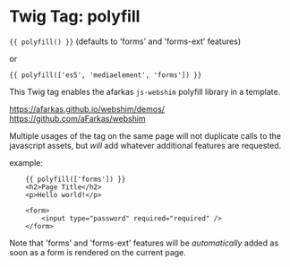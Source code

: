 Twig Tag: polyfill
==================

`{{ polyfill() }}`
(defaults to 'forms' and 'forms-ext' features)

or

`{{ polyfill(['es5', 'mediaelement', 'forms']) }}`

This Twig tag enables the afarkas `js-webshim` polyfill library in a template.

https://afarkas.github.io/webshim/demos/
https://github.com/aFarkas/webshim

Multiple usages of the tag on the same page will not duplicate calls to the javascript assets, but *will*
add whatever additional features are requested.

example:

```
    {{ polyfill(['forms']) }}
    <h2>Page Title</h2>
    <p>Hello world!</p>

    <form>
        <input type="password" required="required" />
    </form>
```

Note that 'forms' and 'forms-ext' features will be *automatically* added as soon as a form is rendered on the current page.
